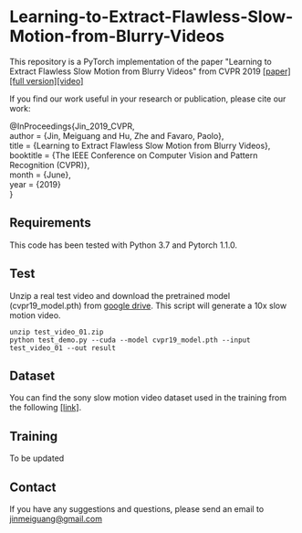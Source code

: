 # Learning-to-Extract-Flawless-Slow-Motion-from-Blurry-Videos
This repository is a PyTorch implementation of the paper "Learning to Extract Flawless Slow Motion from Blurry Videos" from CVPR 2019 [[paper]](https://github.com/MeiguangJin/slow-motion/blob/master/cvpr19.pdf)[[full version]](https://github.com/MeiguangJin/slow-motion/blob/master/full_version.pdf)[[video]](https://drive.google.com/open?id=17RI3XkYs9CMlGshietzCbZSR8xMxBftj)

If you find our work useful in your research or publication, please cite our work:

@InProceedings{Jin_2019_CVPR,  
author = {Jin, Meiguang and Hu, Zhe and Favaro, Paolo},  
title = {Learning to Extract Flawless Slow Motion from Blurry Videos},  
booktitle = {The IEEE Conference on Computer Vision and Pattern Recognition (CVPR)},  
month = {June},  
year = {2019}  
}  
## **Requirements**  
This code has been tested with Python 3.7 and Pytorch 1.1.0. 

## **Test**
Unzip a real test video and download the pretrained model (cvpr19_model.pth) from [google drive](https://drive.google.com/open?id=1gfhHKpJEYKrqx2wJ4GL9owGB4J7E7UD-). This script will generate a 10x slow motion video.
```
unzip test_video_01.zip
python test_demo.py --cuda --model cvpr19_model.pth --input test_video_01 --out result
```  
## **Dataset**
You can find the sony slow motion video dataset used in the training from the following [[link]](http://www.cvg.unibe.ch/media/data/datasets/video/jin/slow-motion.zip). 

## **Training**  
To be updated  

## **Contact**
If you have any suggestions and questions, please send an email to jinmeiguang@gmail.com
